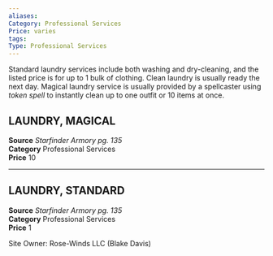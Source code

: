 ```yaml
---
aliases: 
Category: Professional Services
Price: varies 
tags: 
Type: Professional Services
---
```

Standard laundry services include both washing and dry-cleaning, and the listed price is for up to 1 bulk of clothing. Clean laundry is usually ready the next day. Magical laundry service is usually provided by a spellcaster using _token spell_ to instantly clean up to one outfit or 10 items at once.  

##  LAUNDRY, MAGICAL

**Source** _Starfinder Armory pg. 135_  
**Category** Professional Services  
**Price** 10

---

##  LAUNDRY, STANDARD

**Source** _Starfinder Armory pg. 135_  
**Category** Professional Services  
**Price** 1

  

Site Owner: Rose-Winds LLC (Blake Davis)
